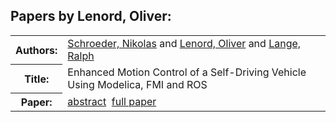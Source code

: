 <h2>Papers by Lenord, Oliver:</h2>
<!-- Begin papers -->
<table>
<tr><th>Authors:</th><td>
<a href="../authors/author_213.html">Schroeder, Nikolas</a> and 
<a href="../authors/author_146.html">Lenord, Oliver</a> and 
<a href="../authors/author_139.html">Lange, Ralph</a>
</td></tr>
<tr><th>Title:  </th><td>Enhanced Motion Control of a Self-Driving Vehicle Using Modelica, FMI and ROS</td></tr>
<tr><th>Paper:  </th><td><a href="../abstracts/Modelica2019abstract4B2.pdf">abstract</a>&nbsp;&nbsp;<a href="../papers/Modelica2019paper4B2.pdf">full paper</a></td></tr>
</table>
<br>
<!-- End papers -->